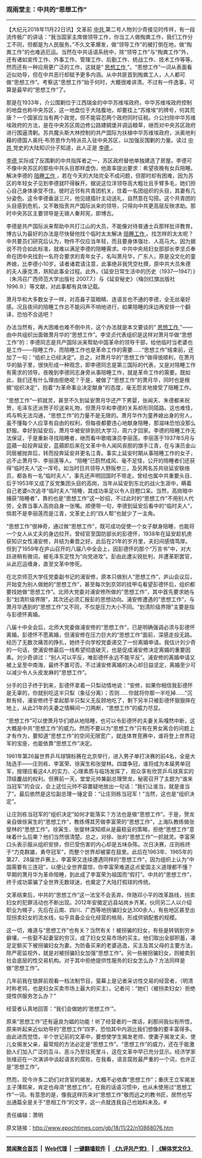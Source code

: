 ### 观雨堂主：中共的“思想工作”
------------------------

<p>
 【大纪元2018年11月22日讯】文革前
 <a href="http://www.epochtimes.com/gb/tag/%E4%B8%AD%E5%85%B1.html">
  中共
 </a>
 第二号人物刘少奇接见时传祥，有一段流传极广的讲话：“我当国家主席做领导工作，你当工人做掏粪工作，我们工作分工不同，但都是为人民服务。”不久文革爆发，做“领导工作”的被打倒在地，做“掏粪工作”的也难逃厄运。当然在中共话语系统中，除“领导工作”与“掏粪工作”外，还有诸如宣传工作、外事工作、管理工作、后勤工作、统战工作、技术工作等等。然而还有一种应用更广泛的工作，这就是“
 <a href="http://www.epochtimes.com/gb/tag/%E6%80%9D%E6%83%B3%E5%B7%A5%E4%BD%9C.html">
  思想工作
 </a>
 ”。“思想工作”一词从表面看近似劝导，但在中共恶行却赋予更多内涵。从中共匪首到掏粪工人，人人都可做“思想工作”。考察这“思想工作”始于何时，大概很难讲清。不过有一件逸事，可算是最早的“思想工作”了。
</p>
<p>
 那是在1933年，介公围剿位于江西瑞金的中华苏维埃政府。中华苏维埃政府控制的地盘也称中央苏区，这一地盘位于大陆腹地，却要挂上“苏维埃”的牌号，何其荒唐？一个国家应当有两个政党，但不能容忍两个政府同时征税。介公扫除中华苏维埃政府的方法，是在中央苏区周边修公路建碉堡并调运粮草，继而对中央苏区政府进行围逼清剿。苏共魔头斯大林控制的共产国际为扶植中华苏维埃政府，派奥地利藉的德国人奥托‧布劳恩作为特派员入驻中央苏区，以加强反围剿的力量。读过
 <a href="http://www.epochtimes.com/gb/tag/%E4%B8%AD%E5%85%B1.html">
  中共
 </a>
 党史的大陆知识分子知道，此人正是
 <a href="http://www.epochtimes.com/gb/tag/%E6%9D%8E%E5%BE%B7.html">
  李德
 </a>
 。
</p>
<p>
 <a href="http://www.epochtimes.com/gb/tag/%E6%9D%8E%E5%BE%B7.html">
  李德
 </a>
 实际成了反围剿的中共指挥者之一，苏区政府替他单独建造了房屋。李德可不像中央苏区的那些中共头目那样虚伪，他直率提出要求：希望夜晚有女兵陪睡。解决李德的
 <a href="http://www.epochtimes.com/gb/tag/%E9%99%AA%E7%9D%A1%E5%B7%A5%E4%BD%9C.html">
  陪睡工作
 </a>
 ，若在今天的大陆完全不成问题，但那时却有困难，因为苏区的年轻女子见到李德就吓得躲开。据说这位洋领导高大粗壮且手臂多毛，她们担心自己身体承受不住。彼时近邻有共青团机关，住着一名团组织的头目，其妻有几分姿色。这令李德垂涎三尺，他见缝插针主动送礼，自然意在勾搭。这个共青团的头目感到危机，又不敢指责共产国际派来的领导，只得向中共更高层反映求助。那时中央苏区主要领导是无锡人秦邦宪，即博古。
</p>
<p>
 李德是共产国际派来帮助中共打江山的大员，不能像对待普通士兵那样批评教育。博古认为最好的办法是尽快替他找个临时太太解决
 <a href="http://www.epochtimes.com/gb/tag/%E9%99%AA%E7%9D%A1%E5%B7%A5%E4%BD%9C.html">
  陪睡工作
 </a>
 。找怎样的太太呢？中共要员们研究后认为，物件不仅应当年轻，而且要身体强壮、人高马大。因为据说不符合如此标准，就难以满足李德的陪睡需求。中共中央局妇女部部长李坚贞奉命在团中央找到一名符合要求的青年女子，名叫萧月华，广东人，原是没文化的童养媳，比李德小10岁。读者诸君请注意，此事绝非我凭空杜撰，原中共大员朱德的夫人康克清，熟知此事全过程。此外，《延安日常生活中的历史（1937—1947）》（朱鸿召广西师范大学出版社 2007.7.）与《延安秘史》（梅剑红旗出版社 1996.9.）等文献，对此事都有具体记载。
</p>
<p>
 萧月华和大多数女子一样，对高鼻子篮眼睛、连语言也不通的李德，全无丝毫好感。况且夜间的陪睡工作总不能闷声不响地进行，如果陪睡的床边再安排一个翻译，恐怕不合适吧？
</p>
<p>
 办法当然有，再大困难也难不倒中共，这个办法就是本文要谈的“
 <a href="http://www.epochtimes.com/gb/tag/%E6%80%9D%E6%83%B3%E5%B7%A5%E4%BD%9C.html">
  思想工作
 </a>
 ”——由中共组织出面做萧月华的“思想工作”。李坚贞代表组织是这样对萧月华做“思想工作”的：李德同志是共产国际派来帮助中国革命的领导干部，给他临时当老婆也是工作——陪睡工作，而陪睡工作也是革命工作的需要……“思想工作”结束前，还加了一句：“组织上已经决定”。总之，对萧月华的“思想工作”做得很顺利，在萧月华的脑子里，很快形成一种观念，即李德同志是第三国际的代表，又是对陪睡工作有需求的领导。夜晚到李德同志身旁从事陪睡工作，就是革命工作的需要。既如此，我们还有什么理由拒绝呢？于是，被做了“思想工作”的萧月华，同时也是根据“组织决定”，抱着“为革命事业决定献身”的态度，毫无怨言地接受了陪睡工作。
</p>
<p>
 “思想工作”一抓就灵，甚至不久到延安萧月华还产下男婴，张闻天、朱德都来祝贺，毛泽东还派贺子珍送来礼物，但萧月华和李德的关系却形同陌路。这也难怪，鸡与鸭无法沟通，“思想工作”的力量不是无限的。萧月华作为童养媳出身的穷人，虽不懂每个人应享有自由的权利，但每夜都要违心地献身陪睡，那滋味恐怕没那么舒服。幸好到延安后，萧月华被安排到抗大学习，周六才回家。李德的陪睡工作无法保证，于是重新寻找陪睡者，继而看中歌唱演员李丽莲。李丽莲于1937年5月与蓝蘋一起投奔延安，蓝蘋即后来在文革中令人闻风丧胆的旗手江青，在与演员金山同居被抛弃后，转而投奔延安并更名江青。事实上延安时期从事陪睡工作的女子，远不止萧月华、李丽莲等人。“陪睡”已蔚然成风、毫不足怪，公开的陪睡者们还获得“临时夫人”这一浑号。如当时日共领导人野阪参三，及另两名苏共驻延安联络员，都各有一名“临时夫人”，事先还声明回国时不带走。曾经也属中共重要头目、后于1953年又成了反党集团头目的高岗，当年从延安到东北的战火生涯中，瞒着自己老婆n次追寻“临时夫人”陪睡，其成功率足以令人目瞪口呆。当然，高岗暗中捕获“陪睡者”，靠的也是“思想工作”这一妙招，不过此时的“思想工作”不用别人代劳，全靠当事人高岗自身一张嘴。顺便带一句，李德到延安后看中的“临时夫人”，倘若不是李丽莲而是江青，文革史上的“四人帮”也就少了一主角。
</p>
<p>
 “思想工作”很神奇，通过做“思想工作”，既可成功促使一个女子献身陪睡，也能将一个女人从丈夫的身边拉开。曾经官至国防部长的彭德怀，1938年在延安趁机虏获知识女性浦安修，并结为秦晋之好。此后在21年的岁月里，夫妇间感情笃厚。但到了1959年在庐山召开的八届八中全会上，因彭德怀的那个“万言书”中，对大跃进稍有微词，被毛泽东定性为“向党进攻”。彭由此遭尖锐批判，并遭革职罢官，从此厄运缠身，直至文革中惨死。
</p>
<p>
 在北京师范大学任党委副书记的浦安修，原本只做别人“思想工作”，庐山会议后，开始变为别人做她的“思想工作”，甚至每次到京郊的挂甲屯看望彭德怀后，组织都要找她做“思想工作”。北师大党委对浦安修所做的“思想工作”，其中首先要求她与彭“划清阶级界限”，其次还必须汇报彭的思想动向。浦安修遭遇的“思想工作”，与萧月华遇到的“思想工作”又不同，不仅是压力大小不同。“划清阶级界限”主要是指与彭德怀离婚。
</p>
<p>
 八届十中全会后，北师大党委做浦安修的“思想工作”，已是明确强调必须与彭德怀离婚。彭德怀不愿离婚，但浦安修在压力巨大的“思想工作”面前，深感走投无路。经历了无数次痛苦的挣扎，她终于向学校党委递交了一份离婚申请。我估计刘少奇的一句话，使浦安修最后一线希望彻底破灭，也是促成浦安修决定离婚的重要因素。刘少奇讲过：“别人可以平反，唯彭德怀永远不能平反”。浦安修的离婚申请又被上呈至中南海，最终不置可否。不过浦安修离婚的决心却日益坚定，离婚至少可以减少令人头皮发麻的“思想工作”。
</p>
<p>
 分手的日子终于到来，彭德怀拿着一只梨动情地说：“安修，如果你相信我彭德怀是无辜的，你就别吃这半只梨（象征分离）；否则……你就将你那一半吃掉……”沉默有倾，浦安修终于拿起那半只梨义无反顾地吃了，剩下另半只被彭德怀狠狠摔在地上，从此21年的夫妻之情瞬间一刀两断，“思想工作”的威力尽显。
</p>
<p>
 “思想工作”可以使萧月华们顺从地陪睡，也可以令彭德怀的夫妻关系嘎然中断，这大概是中共“思想工作”的威力。然而不要以为“思想工作”只有在男女离合的问题上才有作为，要知道“思想工作”的空间无限宽广，就连体育竞赛中，谁将登上世界冠军的宝座，也能依靠“思想工作”决定。
</p>
<p>
 1961年第26届世界乒乓球锦标赛在北京举行，进入男子单打决赛的前4名，全是大陆选手——庄则栋、李富荣、徐寅生和张燮林。四雄争冠，谁将成为本届男单冠军，按理应看这4人的实力、心理素质与临场发挥了，观众享有欣赏乒乓球真实的顶级鏖战的权利。但赛前一天，堂堂元帅兼副总理贺龙，秘密召开了主题为“谁来当冠军”的会议，会上这位元帅不容置疑地放出一句话：“我们让谁当，就是谁当了”。最后依然是这位副总理一锤定音：“让庄则栋当冠军！”当然，这也是“组织决定”。
</p>
<p>
 让庄则栋当冠军的“组织决定”如何才能落实？方法也是做“思想工作”。于是，贺龙亲自做徐寅生的“思想工作”，教练傅其芳做李富荣的“思想工作”，上海队教练做张燮林的“思想工作”。徐寅生、张燮林深知顺从是最稳妥的策略，拒绝“思想工作”意味着什么后果？他们当然很清楚。总之，对徐、张的“思想工作”一抓就灵。李富荣口头表示服从组织安排，但已受伤害的内心却是五味杂陈。次日决赛，庄则栋终于“力克群雄，勇夺冠军”，而整个世界却被蒙在鼓里。此后在1963年、1965年的第27、28届世乒赛上，李富荣又连续遭遇同样的“思想工作”，因为组织上认为“中国需要有三连冠”，以便让全世界震惊，你李富荣难道这点爱国主义道理都不懂？早期的萧月华为革命陪睡，到此成了李富荣为祖国而“假打”。中共的“思想工作”，终于成功蒙骗了全世界无数球迷，也奠定了大陆打假球的传统。
</p>
<p>
 文革结束后，中共的“思想工作”这一法宝不会丢弃。伴随邓小平的改革路线，拐卖妇女的犯罪活动也不断出现。2012年安徽定远县站岗乡齐某，伙同另二人以介绍职业为幌子，先后在云南、四川、广西等地拐骗妇女达300余人，有些地区甚至出现拐卖妇女的流水线，似乎具备企业化经营的格局，形成供销配套的规模。
</p>
<p>
 这一切，难道与“思想工作”也有关？当然有关！被拐骗的妇女，有些是转销到穷乡僻壤，一些娶不起妻室的穷汉，成了妇女交易市场的买主。他们取出全部积蓄，凑足定额买下被拐骗妇女为妻。为防备买来的老婆逃逸，买主及其父母的主要方法，除严密监视外，就是对被拐骗妇女加强“思想工作”。另一些被拐骗妇女，则被卖到社会底层的性交易机构。对于其中拒绝提供性服务的妇女怎么办？方法同样是做“思想工作”。
</p>
<p>
 几年前我在银屏前观看一档法制节目，萤幕上是记者采访性交易的经营者，（明清时称老鸨，也是妇女买卖市场上最大的买主）。记者问：“她们（被拐卖妇女）拒绝提性供服务怎么办？”
</p>
<p>
 经营者认真地回答：“我们会做她的‘思想工作’”。
</p>
<p>
 原来“思想工作”还有逼良为娼的功能！听了经营者的一席话，刹那间我似有所悟，原来听起来近似劝导的“思想工作”四字，恐怕其中内涵比我们想像的要丰富得多。由此进而觉悟，半个世记前的文革中，要想使学生揭发老师、使妻子揭发丈夫、使儿女揭发父亲，最常规的方法必定是“思想工作”。“思想工作”的威力，还在于能激励人们加入广泛的互斗、恶斗乃至往死里斗，这在文革中早已充分显示。经济学家张维迎在一次演讲中谈起语言的腐败，在我看，语言腐败最严重的一个词，也许正是“思想工作”。
</p>
<p>
 然而，现今许多二奶们对贪官的揭发，大概不必依靠“思想工作”；重庆王立军揭发主子薄熙来，肯定也毋须“思想工作”。在我的话语习惯中，也从未使用过“思想工作”一词。有意思的是，像我这样历来对“思想工作”敬而远之的教书匠，居然也写出通篇全是关于“思相工作”的文字，这一点就连我自己也始料未及。#
</p>
<p>
 责任编辑：萧明
</p>

原文链接：http://www.epochtimes.com/gb/18/11/22/n10868076.htm


------------------------
#### [禁闻聚合首页](https://github.com/gfw-breaker/banned-news/blob/master/README.md) &nbsp;|&nbsp; [Web代理](https://github.com/gfw-breaker/open-proxy/blob/master/README.md) &nbsp;|&nbsp; [一键翻墙软件](https://github.com/gfw-breaker/nogfw/blob/master/README.md) &nbsp;|&nbsp; [《九评共产党》](https://github.com/gfw-breaker/9ping.md/blob/master/README.md#九评之一评共产党是什么) &nbsp;|&nbsp; [《解体党文化》](https://github.com/gfw-breaker/jtdwh.md/blob/master/README.md#绪论)